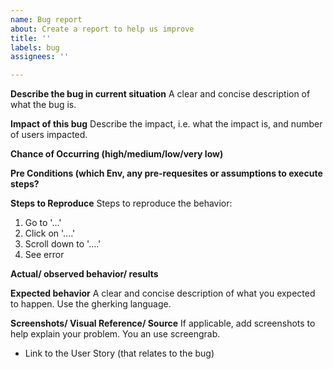 ```yaml
---
name: Bug report
about: Create a report to help us improve
title: ''
labels: bug
assignees: ''

---
```


**Describe the bug in current situation**
A clear and concise description of what the bug is.

**Impact of this bug**
Describe the impact, i.e. what the impact is, and number of users impacted. 

**Chance of Occurring (high/medium/low/very low)**

**Pre Conditions (which Env, any pre-requesites or assumptions to execute steps?**

**Steps to Reproduce**
Steps to reproduce the behavior:
1. Go to '...'
2. Click on '....'
3. Scroll down to '....'
4. See error

**Actual/ observed behavior/ results**

**Expected behavior**
A clear and concise description of what you expected to happen. Use the gherking language. 

**Screenshots/ Visual Reference/ Source**
If applicable, add screenshots to help explain your problem. You an use screengrab.

* Link to the User Story (that relates to the bug)
